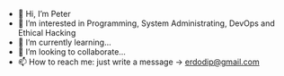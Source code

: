 - 👋 Hi, I’m Peter
- 👀 I’m interested in Programming, System Administrating, DevOps and Ethical Hacking
- 🌱 I’m currently learning...
- 💞️ I’m looking to collaborate...
- 📫 How to reach me: just write a message -> erdodip@gmail.com

<!---
erdodip/erdodip is a ✨ special ✨ repository because its `README.md` (this file) appears on your GitHub profile.
You can click the Preview link to take a look at your changes.
--->
